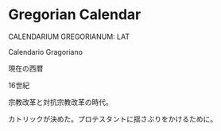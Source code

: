 # Gregorian Calendar

CALENDARIUM GREGORIANUM: LAT

Calendario Gragoriano

現在の西暦

16世紀

宗教改革と対抗宗教改革の時代。

カトリックが決めた。プロテスタントに揺さぶりをかけるために。